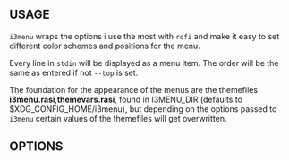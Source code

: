 
## USAGE

`i3menu` wraps the options i use the most with `rofi` 
and make it easy to set different color schemes
and positions for the menu.  

Every line in `stdin` will be displayed as a menu item. 
The order will be the same as entered if not `--top` is set.  

The foundation for the appearance of the menus are the themefiles 
**i3menu.rasi**,**themevars.rasi**, found in I3MENU_DIR (defaults to $XDG_CONFIG_HOME/i3menu), but depending on the options 
passed to `i3menu` certain values of the themefiles 
will get overwritten.  

## OPTIONS
